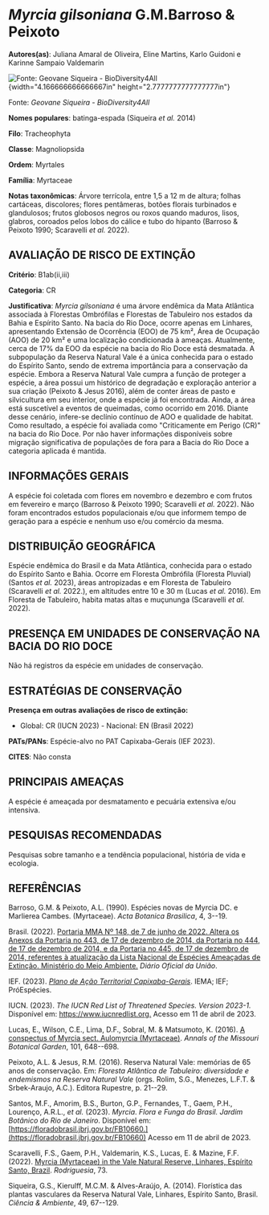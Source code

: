 # *Myrcia gilsoniana* G.M.Barroso & Peixoto

**Autores(as)**: Juliana Amaral de Oliveira, Eline Martins, Karlo Guidoni e Karinne Sampaio Valdemarin

![Fonte: Geovane Siqueira - BioDiversity4All](media/rId20.jpg){width="4.166666666666667in" height="2.7777777777777777in"}

Fonte: *Geovane Siqueira - BioDiversity4All*

**Nomes populares**: batinga-espada (Siqueira *et al.* 2014)

**Filo**: Tracheophyta

**Classe**: Magnoliopsida

**Ordem**: Myrtales

**Família**: Myrtaceae

**Notas taxonômicas**: Árvore terrícola, entre 1,5 a 12 m de altura; folhas cartáceas, discolores; flores pentâmeras, botões florais turbinados e glandulosos; frutos globosos negros ou roxos quando maduros, lisos, glabros, coroados pelos lobos do cálice e tubo do hipanto (Barroso & Peixoto 1990; Scaravelli *et al.* 2022).

## AVALIAÇÃO DE RISCO DE EXTINÇÃO

**Critério**: B1ab(ii,iii)

**Categoria**: CR

**Justificativa**: *Myrcia gilsoniana* é uma árvore endêmica da Mata Atlântica associada à Florestas Ombrófilas e Florestas de Tabuleiro nos estados da Bahia e Espírito Santo. Na bacia do Rio Doce, ocorre apenas em Linhares, apresentando Extensão de Ocorrência (EOO) de 75 km², Área de Ocupação (AOO) de 20 km² e uma localização condicionada à ameaças.  Atualmente, cerca de 17% da EOO da espécie na bacia do Rio Doce está desmatada. A subpopulação da Reserva Natural Vale é a única conhecida para o estado do Espírito Santo, sendo de extrema importância para a conservação da espécie. Embora a Reserva Natural Vale cumpra a função de proteger a espécie, a área possui um histórico de degradação e exploração anterior a sua criação (Peixoto & Jesus 2016), além de conter áreas de pasto e silvicultura em seu interior, onde a espécie já foi encontrada. Ainda, a área está suscetível a eventos de queimadas, como ocorrido em 2016. Diante desse cenário,
infere-se declínio contínuo de AOO e qualidade de habitat. Como resultado, a espécie foi avaliada como "Criticamente em Perigo (CR)" na bacia do Rio Doce. Por não haver informações disponíveis sobre migração significativa de populações de fora para a Bacia do Rio Doce a categoria aplicada é mantida.

## INFORMAÇÕES GERAIS

A espécie foi coletada com flores em novembro e dezembro e com frutos em fevereiro e março (Barroso & Peixoto 1990; Scaravelli *et al.* 2022).  Não foram encontrados estudos populacionais e/ou que informem tempo de geração para a espécie e nenhum uso e/ou comércio da mesma.

## DISTRIBUIÇÃO GEOGRÁFICA

Espécie endêmica do Brasil e da Mata Atlântica, conhecida para o estado do Espírito Santo e Bahia. Ocorre em Floresta Ombrófila (Floresta Pluvial) (Santos *et al.* 2023), áreas antropizadas e em Floresta de Tabuleiro (Scaravelli *et al.* 2022.), em altitudes entre 10 e 30 m (Lucas *et al.* 2016). Em Floresta de Tabuleiro, habita matas altas e muçununga (Scaravelli *et al.* 2022).

## PRESENÇA EM UNIDADES DE CONSERVAÇÃO NA BACIA DO RIO DOCE

Não há registros da espécie em unidades de conservação.

## ESTRATÉGIAS DE CONSERVAÇÃO

**Presença em outras avaliações de risco de extinção:**

-   Global: CR (IUCN 2023) -   Nacional: EN (Brasil 2022)

**PATs/PANs**: Espécie-alvo no PAT Capixaba-Gerais (IEF 2023).

**CITES**: Não consta

## PRINCIPAIS AMEAÇAS

A espécie é ameaçada por desmatamento e pecuária extensiva e/ou intensiva.

## PESQUISAS RECOMENDADAS

Pesquisas sobre tamanho e a tendência populacional, história de vida e ecologia.

## REFERÊNCIAS

Barroso, G.M. & Peixoto, A.L. (1990). Espécies novas de Myrcia DC. e Marlierea Cambes. (Myrtaceae). *Acta Botanica Brasilica*, 4, 3--19.

Brasil. (2022). [Portaria MMA Nº 148, de 7 de junho de 2022. Altera os Anexos da Portaria no 443, de 17 de dezembro de 2014, da Portaria no 444, de 17 de dezembro de 2014, e da Portaria no 445, de 17 de dezembro de 2014, referentes à atualização da Lista Nacional de Espécies Ameaçadas de Extinção. Ministério do Meio Ambiente.](https://in.gov.br/en/web/dou/-/portaria-mma-n-148-de-7-de-junho-de-2022-406272733) *Diário Oficial da União*.

IEF. (2023). [*Plano de Ação Territorial Capixaba-Gerais*](http://www.ief.mg.gov.br/biodiversidade/-planodeacaoterritorialcapixabagerais).  IEMA; IEF; PróEspécies.

IUCN. (2023). *The IUCN Red List of Threatened Species. Version 2023-1.* Disponível em: <https://www.iucnredlist.org.> Acesso em 11 de abril de 2023.

Lucas, E., Wilson, C.E., Lima, D.F., Sobral, M. & Matsumoto, K. (2016).  [A conspectus of Myrcia sect. Aulomyrcia (Myrtaceae)](https://doi.org/10.3417/2014015). *Annals of the Missouri Botanical Garden*, 101, 648--698.

Peixoto, A.L. & Jesus, R.M. (2016). Reserva Natural Vale: memórias de 65 anos de conservação. Em: *Floresta Atlântica de Tabuleiro: diversidade e endemismos na Reserva Natural Vale* (orgs. Rolim, S.G., Menezes, L.F.T.  & Srbek-Araujo, A.C.). Editora Rupestre, p. 21--29.

Santos, M.F., Amorim, B.S., Burton, G.P., Fernandes, T., Gaem, P.H., Lourenço, A.R.L., *et al.* (2023). *Myrcia*. *Flora e Funga do Brasil.  Jardim Botânico do Rio de Janeiro*. Disponível em: [https://floradobrasil.jbrj.gov.br/FB10660.](https://floradobrasil.jbrj.gov.br/FB10660) Acesso em 11 de abril de 2023.

Scaravelli, F.S., Gaem, P.H., Valdemarin, K.S., Lucas, E. & Mazine, F.F.  (2022). [Myrcia (Myrtaceae) in the Vale Natural Reserve, Linhares, Espírito Santo, Brazil](https://doi.org/10.1590/2175-7860202273024).  *Rodriguesia*, 73.

Siqueira, G.S., Kierulff, M.C.M. & Alves-Araújo, A. (2014). Florística das plantas vasculares da Reserva Natural Vale, Linhares, Espírito Santo, Brasil. *Ciência & Ambiente*, 49, 67--129.
